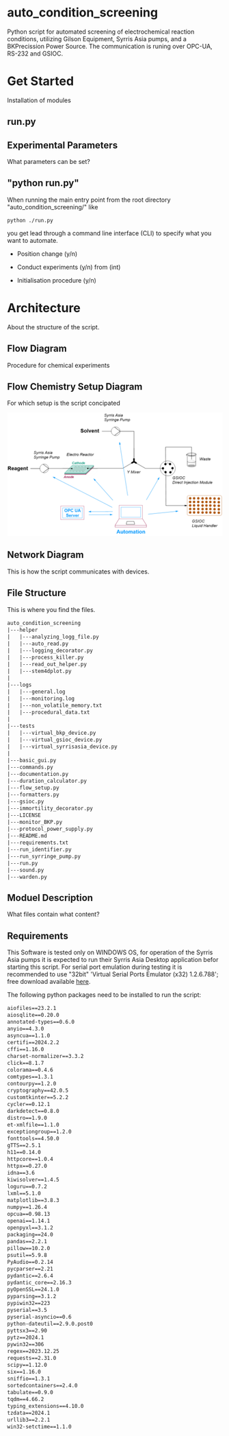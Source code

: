 # auto_condition_screening
Python script for automated screening of electrochemical reaction conditions, utilizing Gilson Equipment, Syrris Asia pumps, and a BKPrecission Power Source. The communication is runing over OPC-UA, RS-232 and GSIOC.

# Get Started
Installation of modules

## run.py

## Experimental Parameters
What parameters can be set?

## "python run.py"
When running the main entry point from the root directory "auto_condition_screening/" like
```
python ./run.py
```
you get lead through a command line interface (CLI) to specify what you want to automate.

- Position change (y/n)

- Conduct experiments (y/n) from (int)

- Initialisation procedure (y/n)

# Architecture
About the structure of the script.



## Flow Diagram
Procedure for chemical experiments

## Flow Chemistry Setup Diagram
For which setup is the script concipated

![Flow Setup Diagram](flow_setup.svg)

## Network Diagram
This is how the script communicates with devices.


## File Structure
This is where you find the files.
```
auto_condition_screening
|---helper
|   |---analyzing_logg_file.py
|   |---auto_read.py
|   |---logging_decorator.py
|   |---process_killer.py
|   |---read_out_helper.py
|   |---stem4dplot.py
|
|---logs
|   |---general.log
|   |---monitoring.log
|   |---non_volatile_memory.txt
|   |---procedural_data.txt
|
|---tests
|   |---virtual_bkp_device.py
|   |---virtual_gsioc_device.py
|   |---virtual_syrrisasia_device.py
|
|---basic_gui.py
|---commands.py
|---documentation.py
|---duration_calculator.py
|---flow_setup.py
|---formatters.py
|---gsioc.py
|---immortility_decorator.py
|---LICENSE
|---monitor_BKP.py
|---protocol_power_supply.py
|---README.md
|---requirements.txt
|---run_identifier.py
|---run_syrringe_pump.py
|---run.py
|---sound.py
|---warden.py
```

## Moduel Description
What files contain what content?

## Requirements
This Software is tested only on WINDOWS OS, for operation of the Syrris Asia pumps it is expected to run their Syrris Asia Desktop application befor starting this script. For serial port emulation during testing it is recommended to use "32bit" 'Virtual Serial Ports Emulator (x32) 1.2.6.788'; free download available [here](https://eterlogic.com/Products.VSPE.html).

The following python packages need to be installed to run the script:
```
aiofiles==23.2.1
aiosqlite==0.20.0
annotated-types==0.6.0
anyio==4.3.0
asyncua==1.1.0
certifi==2024.2.2
cffi==1.16.0
charset-normalizer==3.3.2
click==8.1.7
colorama==0.4.6
comtypes==1.3.1
contourpy==1.2.0
cryptography==42.0.5
customtkinter==5.2.2
cycler==0.12.1
darkdetect==0.8.0
distro==1.9.0
et-xmlfile==1.1.0
exceptiongroup==1.2.0
fonttools==4.50.0
gTTS==2.5.1
h11==0.14.0
httpcore==1.0.4
httpx==0.27.0
idna==3.6
kiwisolver==1.4.5
loguru==0.7.2
lxml==5.1.0
matplotlib==3.8.3
numpy==1.26.4
opcua==0.98.13
openai==1.14.1
openpyxl==3.1.2
packaging==24.0
pandas==2.2.1
pillow==10.2.0
psutil==5.9.8
PyAudio==0.2.14
pycparser==2.21
pydantic==2.6.4
pydantic_core==2.16.3
pyOpenSSL==24.1.0
pyparsing==3.1.2
pypiwin32==223
pyserial==3.5
pyserial-asyncio==0.6
python-dateutil==2.9.0.post0
pyttsx3==2.90
pytz==2024.1
pywin32==306
regex==2023.12.25
requests==2.31.0
scipy==1.12.0
six==1.16.0
sniffio==1.3.1
sortedcontainers==2.4.0
tabulate==0.9.0
tqdm==4.66.2
typing_extensions==4.10.0
tzdata==2024.1
urllib3==2.2.1
win32-setctime==1.1.0
```